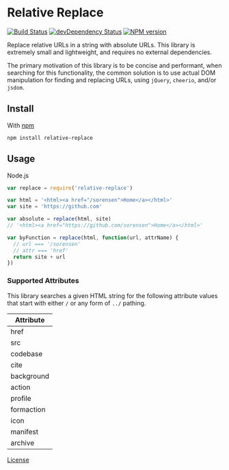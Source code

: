Relative Replace
================

[![Build Status](https://secure.travis-ci.org/sorensen/relative-replace.png)](http://travis-ci.org/sorensen/relative-replace)
[![devDependency Status](https://david-dm.org/sorensen/relative-replace.png)](https://david-dm.org/sorensen/relative-replace#info=dependencies)
[![NPM version](https://badge.fury.io/js/relative-replace.png)](http://badge.fury.io/js/relative-replace)

Replace relative URLs in a string with absolute URLs. This library is extremely
small and lightweight, and requires no external dependencies.

The primary motivation of this library is to be concise and performant, when
searching for this functionality, the common solution is to use actual DOM
manipulation for finding and replacing URLs, using `jQuery`, `cheerio`, and/or `jsdom`.


Install
-------

With [npm](https://npmjs.org)

```
npm install relative-replace
```


Usage
-----

Node.js

```js
var replace = require('relative-replace')

var html = '<html><a href="/sorensen">Home</a></html>'
var site = 'https://github.com'

var absolute = replace(html, site)
// '<html><a href="https://github.com/sorensen">Home</a></html>'

var byFunction = replace(html, function(url, attrName) {
  // url === '/sorensen'
  // attr === 'href'
  return site + url
})
```


### Supported Attributes

This library searches a given HTML string for the following attribute values that
start with either `/` or any form of `../` pathing.

| Attribute  |
| ---------- |
| href       |
| src        |
| codebase   |
| cite       |
| background |
| action     |
| profile    |
| formaction |
| icon       |
| manifest   |
| archive    |


[License](license)
